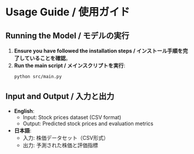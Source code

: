 # Usage Guide / 使用ガイド

## Running the Model / モデルの実行

1. **Ensure you have followed the installation steps / インストール手順を完了していることを確認**。
2. **Run the main script / メインスクリプトを実行**:
    ```bash
    python src/main.py
    ```

## Input and Output / 入力と出力

- **English**:
  - Input: Stock prices dataset (CSV format)
  - Output: Predicted stock prices and evaluation metrics
- **日本語**:
  - 入力: 株価データセット（CSV形式）
  - 出力: 予測された株価と評価指標

